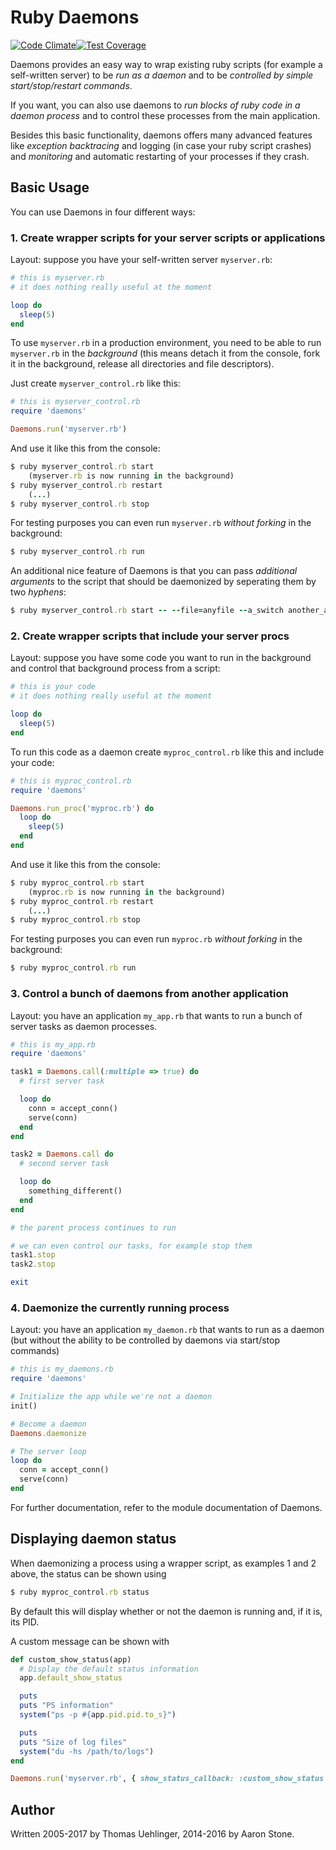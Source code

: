 Ruby Daemons
============
[![Code Climate](https://codeclimate.com/github/acuppy/daemons/badges/gpa.svg)](https://codeclimate.com/github/acuppy/daemons)[![Test Coverage](https://circleci.com/gh/acuppy/daemons.svg?style=shield&circle-token=a4f96fd41f7682661d6543e30207427ac8870c0d)](https://circleci.com/gh/acuppy/daemons)

Daemons provides an easy way to wrap existing ruby scripts (for example a self-written server)
to be _run as a daemon_ and to be _controlled by simple start/stop/restart commands_.

If you want, you can also use daemons to _run blocks of ruby code in a daemon process_ and to control
these processes from the main application.

Besides this basic functionality, daemons offers many advanced features like _exception backtracing_
and logging (in case your ruby script crashes) and _monitoring_ and automatic restarting of your processes
if they crash.

Basic Usage
-----------

You can use Daemons in four different ways:

### 1. Create wrapper scripts for your server scripts or applications

Layout: suppose you have your self-written server `myserver.rb`:

``` ruby
# this is myserver.rb
# it does nothing really useful at the moment

loop do
  sleep(5)
end
```

To use `myserver.rb` in a production environment, you need to be able to
run `myserver.rb` in the _background_ (this means detach it from the console, fork it
in the background, release all directories and file descriptors).

Just create `myserver_control.rb` like this:

``` ruby
# this is myserver_control.rb
require 'daemons'

Daemons.run('myserver.rb')
```

And use it like this from the console:

``` ruby
$ ruby myserver_control.rb start
    (myserver.rb is now running in the background)
$ ruby myserver_control.rb restart
    (...)
$ ruby myserver_control.rb stop
```

For testing purposes you can even run `myserver.rb` _without forking_ in the background:

``` ruby
$ ruby myserver_control.rb run
```

An additional nice feature of Daemons is that you can pass _additional arguments_ to the script that
should be daemonized by seperating them by two _hyphens_:

``` ruby
$ ruby myserver_control.rb start -- --file=anyfile --a_switch another_argument
```


### 2. Create wrapper scripts that include your server procs

Layout: suppose you have some code you want to run in the background and control that background process
from a script:

``` ruby
# this is your code
# it does nothing really useful at the moment

loop do
  sleep(5)
end
```

To run this code as a daemon create `myproc_control.rb` like this and include your code:

``` ruby
# this is myproc_control.rb
require 'daemons'

Daemons.run_proc('myproc.rb') do
  loop do
    sleep(5)
  end
end
```

And use it like this from the console:

``` ruby
$ ruby myproc_control.rb start
    (myproc.rb is now running in the background)
$ ruby myproc_control.rb restart
    (...)
$ ruby myproc_control.rb stop
```

For testing purposes you can even run `myproc.rb` _without forking_ in the background:

``` ruby
$ ruby myproc_control.rb run
```

### 3. Control a bunch of daemons from another application

Layout: you have an application `my_app.rb` that wants to run a bunch of
server tasks as daemon processes.

``` ruby
# this is my_app.rb
require 'daemons'

task1 = Daemons.call(:multiple => true) do
  # first server task

  loop do
    conn = accept_conn()
    serve(conn)
  end
end

task2 = Daemons.call do
  # second server task

  loop do
    something_different()
  end
end

# the parent process continues to run

# we can even control our tasks, for example stop them
task1.stop
task2.stop

exit
```

### 4. Daemonize the currently running process

Layout: you have an application `my_daemon.rb` that wants to run as a daemon
(but without the ability to be controlled by daemons via start/stop commands)

``` ruby
# this is my_daemons.rb
require 'daemons'

# Initialize the app while we're not a daemon
init()

# Become a daemon
Daemons.daemonize

# The server loop
loop do
  conn = accept_conn()
  serve(conn)
end
```

For further documentation, refer to the module documentation of Daemons.

Displaying daemon status
------------------------

When daemonizing a process using a wrapper script, as examples 1 and 2 above,
the status can be shown using

``` ruby
$ ruby myproc_control.rb status
```

By default this will display whether or not the daemon is running and, if it
is, its PID.

A custom message can be shown with

``` ruby
def custom_show_status(app)
  # Display the default status information
  app.default_show_status

  puts
  puts "PS information"
  system("ps -p #{app.pid.pid.to_s}")

  puts
  puts "Size of log files"
  system("du -hs /path/to/logs")
end

Daemons.run('myserver.rb', { show_status_callback: :custom_show_status })
```

Author
------

Written 2005-2017 by Thomas Uehlinger, 2014-2016 by Aaron Stone.
